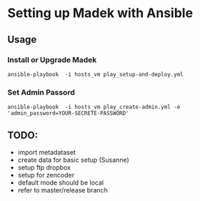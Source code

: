 Setting up Madek with Ansible
=============================

Usage
-----

### Install or Upgrade Madek

    ansible-playbook  -i hosts_vm play_setup-and-deploy.yml

### Set Admin Passord

    ansible-playbook  -i hosts_vm play_create-admin.yml -e 'admin_password=YOUR-SECRETE-PASSWORD'


TODO: 
----

* import metadataset 
* create data for basic setup (Susanne)
* setup ftp dropbox
* setup for zencoder
* default mode should be local
* refer to master/release branch

